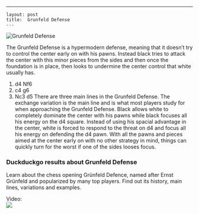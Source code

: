 ---
    layout: post
    title:  Grunfeld Defense
    ---


![Grunfeld Defense](https://www.thechesswebsite.com/wp-content/uploads/2012/07/grunfeld.jpg)

The Grunfeld Defense is a hypermodern defense, meaning that it doesn’t try to control the center early on with his pawns. Instead black tries to attack the center with this minor pieces from the sides and then once the foundation is in place, then looks to undermine the center control that white usually has.
1. d4 Nf6
2. c4 g6
3. Nc3 d5
There are three main lines in the Grunfeld Defense. The exchange variation is the main line and is what most players study for when approaching the Grunfeld Defense. Black allows white to completely dominate the center with his pawns while black focuses all his energy on the d4 square. Instead of using his spacial advantage in the center, white is forced to respond to the threat on d4 and focus all his energy on defending the d4 pawn. With all the pawns and pieces aimed at the center early on with no other strategy in mind, things can quickly turn for the worst if one of the sides looses focus.


### Duckduckgo results about Grunfeld Defense

Learn about the chess opening Grünfeld Defence, named after Ernst Grünfeld and popularized by many top players. Find out its history, main lines, variations and examples.

Video:  
[![](https://tse1.mm.bing.net/th?id=OVP.aE9eysT9hT3zSHERnCZo8wHgFo&pid=Api)](https://www.youtube.com/watch?v=n7wI5Z--G0Q)

